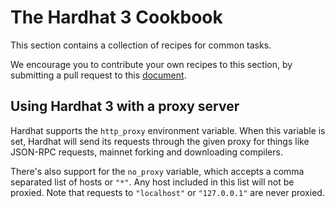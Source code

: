 # The Hardhat 3 Cookbook

This section contains a collection of recipes for common tasks.

We encourage you to contribute your own recipes to this section, by submitting a pull request to this [document](https://github.com/NomicFoundation/hardhat-website/edit/main/src/content/docs/learn-more/cookbook.md).

## Using Hardhat 3 with a proxy server

Hardhat supports the `http_proxy` environment variable. When this variable is set, Hardhat will send its requests through the given proxy for things like JSON-RPC requests, mainnet forking and downloading compilers.

There's also support for the `no_proxy` variable, which accepts a comma separated list of hosts or `"*"`. Any host included in this list will not be proxied. Note that requests to `"localhost"` or `"127.0.0.1"` are never proxied.
